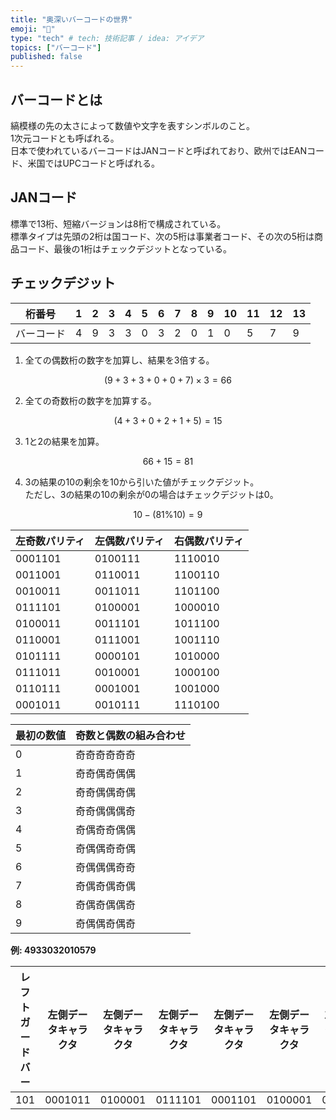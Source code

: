```yaml
---
title: "奥深いバーコードの世界"
emoji: "🏁"
type: "tech" # tech: 技術記事 / idea: アイデア
topics: ["バーコード"]
published: false
---
```


## バーコードとは

縞模様の先の太さによって数値や文字を表すシンボルのこと。  
1次元コードとも呼ばれる。  
日本で使われているバーコードはJANコードと呼ばれており、欧州ではEANコード、米国ではUPCコードと呼ばれる。  

## JANコード

標準で13桁、短縮バージョンは8桁で構成されている。  
標準タイプは先頭の2桁は国コード、次の5桁は事業者コード、その次の5桁は商品コード、最後の1桁はチェックデジットとなっている。  

## チェックデジット

|桁番号|1|2|3|4|5|6|7|8|9|10|11|12|13|
|------|-|-|-|-|-|-|-|-|-|--|--|--|--|
|バーコード|4|9|3|3|0|3|2|0|1|0|5|7|9|

1. 全ての偶数桁の数字を加算し、結果を3倍する。  

$$ (9+3+3+0+0+7)×3=66 $$

2. 全ての奇数桁の数字を加算する。  

$$ (4+3+0+2+1+5)=15 $$

3. 1と2の結果を加算。  

$$ 66+15=81 $$

4. 3の結果の10の剰余を10から引いた値がチェックデジット。  
ただし、3の結果の10の剰余が0の場合はチェックデジットは0。  

$$ 10-(81\%10)=9 $$

|左奇数パリティ|左偶数パリティ|右偶数パリティ|
|--------------|--------------|--------------|
|0001101|0100111|1110010|
|0011001|0110011|1100110|
|0010011|0011011|1101100|
|0111101|0100001|1000010|
|0100011|0011101|1011100|
|0110001|0111001|1001110|
|0101111|0000101|1010000|
|0111011|0010001|1000100|
|0110111|0001001|1001000|
|0001011|0010111|1110100|

|最初の数値|奇数と偶数の組み合わせ|
|----------|----------------------|
|0|奇奇奇奇奇奇|
|1|奇奇偶奇偶偶|
|2|奇奇偶偶奇偶|
|3|奇奇偶偶偶奇|
|4|奇偶奇奇偶偶|
|5|奇偶偶奇奇偶|
|6|奇偶偶偶奇奇|
|7|奇偶奇偶奇偶|
|8|奇偶奇偶偶奇|
|9|奇偶偶奇偶奇|

**例: 4933032010579**

|レフトガードバー|左側データキャラクタ|左側データキャラクタ|左側データキャラクタ|左側データキャラクタ|左側データキャラクタ|左側データキャラクタ|センターバー|右側データキャラクタ|右側データキャラクタ|右側データキャラクタ|右側データキャラクタ|右側データキャラクタ|チェックデジット|ライドガードバー|
|-|-|-|-|-|-|-|-|-|-|-|-|-|-|-|
|101|0001011|0100001|0111101|0001101|0100001|0011011|01010|1110010|1100110|1110010|1001110|1000100|1110100|101|
